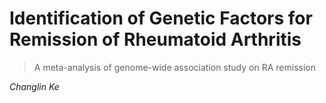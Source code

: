 # Identification of Genetic Factors for Remission of Rheumatoid Arthritis
> A meta-analysis of genome-wide association study on RA remission

*Changlin Ke*
